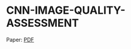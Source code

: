 # CNN-IMAGE-QUALITY-ASSESSMENT

Paper: [PDF](https://link.springer.com/article/10.1007/s11042-017-5070-6)

